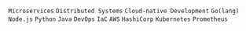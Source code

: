 `Microservices` `Distributed Systems` `Cloud-native Development` `Go(lang)` `Node.js` `Python` `Java` `DevOps` `IaC` `AWS` `HashiCorp` `Kubernetes` `Prometheus`
